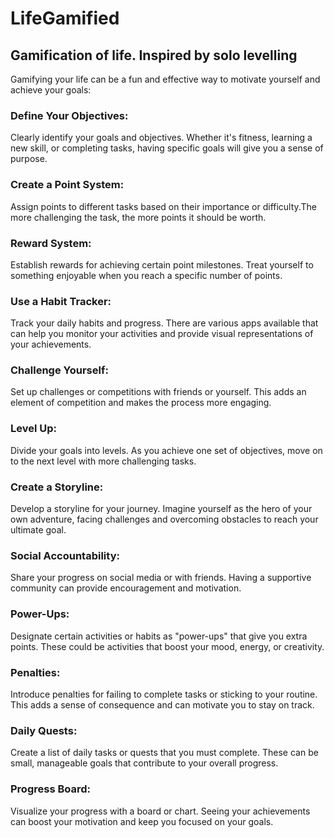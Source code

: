 # LifeGamified
## Gamification of life. Inspired by solo levelling

Gamifying your life can be a fun and effective way to motivate yourself and achieve your goals:

### Define Your Objectives:
Clearly identify your goals and objectives. Whether it's fitness, learning a new skill, or completing tasks, having specific goals will give you a sense of purpose.

### Create a Point System:
Assign points to different tasks based on their importance or difficulty.The more challenging the task, the more points it should be worth.

### Reward System:
Establish rewards for achieving certain point milestones. Treat yourself to something enjoyable when you reach a specific number of points.

### Use a Habit Tracker:
Track your daily habits and progress. There are various apps available that can help you monitor your activities and provide visual representations of your achievements.

### Challenge Yourself:
Set up challenges or competitions with friends or yourself. This adds an element of competition and makes the process more engaging.

### Level Up:
Divide your goals into levels. As you achieve one set of objectives, move on to the next level with more challenging tasks.

### Create a Storyline:
Develop a storyline for your journey. Imagine yourself as the hero of your own adventure, facing challenges and overcoming obstacles to reach your ultimate goal.

### Social Accountability:
Share your progress on social media or with friends. Having a supportive community can provide encouragement and motivation.

### Power-Ups:
Designate certain activities or habits as "power-ups" that give you extra points. These could be activities that boost your mood, energy, or creativity.

### Penalties:
Introduce penalties for failing to complete tasks or sticking to your routine. This adds a sense of consequence and can motivate you to stay on track.

### Daily Quests:
Create a list of daily tasks or quests that you must complete. These can be small, manageable goals that contribute to your overall progress.

### Progress Board:
Visualize your progress with a board or chart. Seeing your achievements can boost your motivation and keep you focused on your goals.

